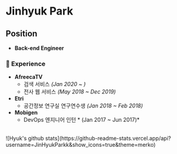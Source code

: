 # Jinhyuk Park

## Position
- **Back-end Engineer**

### 💼 Experience
- **AfreecaTV** 
    - 검색 서비스 *(Jan 2020 ~ )*
    - 전사 웹 서비스 *(May 2018 ~ Dec 2019)*
- **Etri**
    - 공간정보 연구실 연구연수생 *(Jan 2018 ~ Feb 2018)*
- **Mobigen**
    - DevOps 엔지니어 인턴 * (Jan 2017 ~ Jun 2017)*

<br/>
![Hyuk's github stats](https://github-readme-stats.vercel.app/api?username=JinHyukParkk&show_icons=true&theme=merko)


